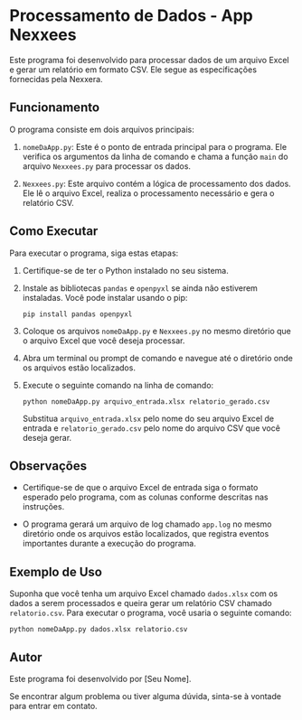 # Processamento de Dados - App Nexxees

Este programa foi desenvolvido para processar dados de um arquivo Excel e gerar um relatório em formato CSV. Ele segue as especificações fornecidas pela Nexxera.

## Funcionamento

O programa consiste em dois arquivos principais:

1. `nomeDaApp.py`: Este é o ponto de entrada principal para o programa. Ele verifica os argumentos da linha de comando e chama a função `main` do arquivo `Nexxees.py` para processar os dados.

2. `Nexxees.py`: Este arquivo contém a lógica de processamento dos dados. Ele lê o arquivo Excel, realiza o processamento necessário e gera o relatório CSV.

## Como Executar

Para executar o programa, siga estas etapas:

1. Certifique-se de ter o Python instalado no seu sistema.

2. Instale as bibliotecas `pandas` e `openpyxl` se ainda não estiverem instaladas. Você pode instalar usando o pip:

   ```
   pip install pandas openpyxl
   ```

3. Coloque os arquivos `nomeDaApp.py` e `Nexxees.py` no mesmo diretório que o arquivo Excel que você deseja processar.

4. Abra um terminal ou prompt de comando e navegue até o diretório onde os arquivos estão localizados.

5. Execute o seguinte comando na linha de comando:

   ```
   python nomeDaApp.py arquivo_entrada.xlsx relatorio_gerado.csv
   ```

   Substitua `arquivo_entrada.xlsx` pelo nome do seu arquivo Excel de entrada e `relatorio_gerado.csv` pelo nome do arquivo CSV que você deseja gerar.

## Observações

- Certifique-se de que o arquivo Excel de entrada siga o formato esperado pelo programa, com as colunas conforme descritas nas instruções.

- O programa gerará um arquivo de log chamado `app.log` no mesmo diretório onde os arquivos estão localizados, que registra eventos importantes durante a execução do programa.

## Exemplo de Uso

Suponha que você tenha um arquivo Excel chamado `dados.xlsx` com os dados a serem processados e queira gerar um relatório CSV chamado `relatorio.csv`. Para executar o programa, você usaria o seguinte comando:

```
python nomeDaApp.py dados.xlsx relatorio.csv
```

## Autor

Este programa foi desenvolvido por [Seu Nome].

Se encontrar algum problema ou tiver alguma dúvida, sinta-se à vontade para entrar em contato.

